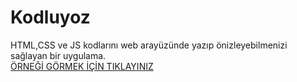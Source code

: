 # Kodluyoz
HTML,CSS ve JS kodlarını web arayüzünde yazıp önizleyebilmenizi sağlayan bir uygulama.<br>
<a href="http://hazar.istanbul/apps/kodluyoz">ÖRNEĞİ GÖRMEK İÇİN TIKLAYINIZ</a>
